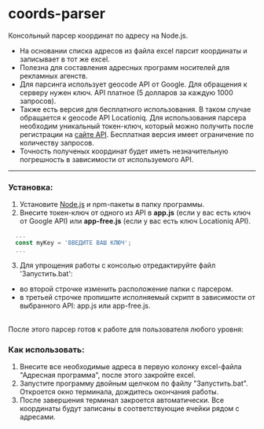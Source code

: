 # coords-parser
Консольный парсер координат по адресу на Node.js.

- На основании списка адресов из файла excel парсит координаты и записывает в тот же excel. 
- Полезна для составления адресных программ носителей для рекламных агенств. 
- Для парсинга использует geocode API от Google. Для обращения к серверу нужен ключ. API платное (5 долларов за каждую 1000 запросов).
- Также есть версия для бесплатного использования. В таком случае обращается к geocode API Locationiq. Для использования парсера необходим уникальный токен-ключ, который можно получить после регистрации на [сайте API](https://locationiq.com). Бесплатная версия имеет ограничение по количеству запросов. 
- Точность полученых координат будет иметь незначительную погрешность в зависимости от используемого API.
<hr>

### Установка:
1. Установите [Node.js](https://nodejs.org/ru/) и npm-пакеты в папку программы. 
2. Внесите токен-ключ от одного из API в **app.js** (если у вас есть ключ от Google API) или **app-free.js** (если у вас есть ключ Locationiq API).
```javascript
  ...
  const myKey = 'ВВЕДИТЕ ВАШ КЛЮЧ';
  ...
```
3. Для упрощения работы с консолью отредактируйте файл 'Запустить.bat': 
- во второй строчке изменить расположение папки с парсером.
- в третьей строчке пропишите исполняемый скрипт в зависимости от выбранного API: app.js или app-free.js.
<br>
После этого парсер готов к работе для пользователя любого уровня: 

### Как использовать:
1. Внесите все необходимые адреса в первую колонку excel-файла "Адресная программа", после этого закройте excel.
2. Запустите программу двойным щелчком по файлу "Запустить.bat". Откроется окно терминала, дождитесь окончания работы.
3. После завершения терминал закроется автоматически. Все координаты будут записаны в соответствующие ячейки рядом с адресами.





